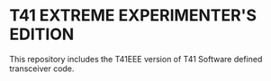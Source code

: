# T41 EXTREME EXPERIMENTER'S EDITION

This repository includes the T41EEE version of T41 Software defined
transceiver code.